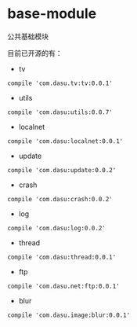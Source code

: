 # base-module
公共基础模块  

目前已开源的有：  

- tv

```  
compile 'com.dasu.tv:tv:0.0.1'
```

- utils

```  
compile 'com.dasu:utils:0.0.7'
```

- localnet

```
compile 'com.dasu:localnet:0.0.1'
```

- update

```
compile 'com.dasu:update:0.0.2'
```

- crash

```
compile 'com.dasu:crash:0.0.2'
```

- log

```
compile 'com.dasu:log:0.0.2'
```

- thread

```
compile 'com.dasu:thread:0.0.1'
```

- ftp

```
compile 'com.dasu.net:ftp:0.0.1'
```

- blur

```
compile 'com.dasu.image:blur:0.0.1'
```